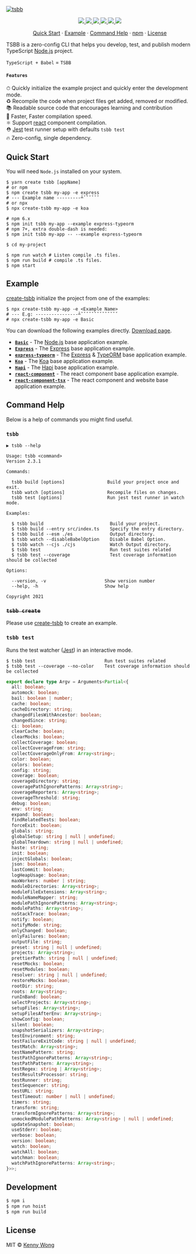 [![tsbb](https://user-images.githubusercontent.com/1680273/57547188-94c60100-7390-11e9-93b2-5ebf085bb925.png)](https://github.com/jaywcjlove/tsbb)

<p align="center">
  <a href="https://github.com/jaywcjlove/tsbb/actions">
    <img src="https://github.com/jaywcjlove/tsbb/workflows/Build%20&%20Deploy/badge.svg">
  </a>
  <a href="https://github.com/jaywcjlove/tsbb/issues">
    <img src="https://img.shields.io/github/issues/jaywcjlove/tsbb.svg">
  </a>
  <a href="https://github.com/jaywcjlove/tsbb/network">
    <img src="https://img.shields.io/github/forks/jaywcjlove/tsbb.svg">
  </a>
  <a href="https://github.com/jaywcjlove/tsbb/stargazers">
    <img src="https://img.shields.io/github/stars/jaywcjlove/tsbb.svg">
  </a>
  <a href="https://github.com/jaywcjlove/tsbb/releases">
    <img src="https://img.shields.io/github/release/jaywcjlove/tsbb.svg">
  </a>
  <a href="https://www.npmjs.com/package/tsbb">
    <img src="https://img.shields.io/npm/v/tsbb.svg">
  </a>
</p>

<p align="center">
  <a href="#quick-start">Quick Start</a> · 
  <a href="#example">Example</a> · 
  <a href="#command-help">Command Help</a> · 
  <a href="https://www.npmjs.com/package/tsbb">npm</a> · 
  <a href="#license">License</a>
</p>

TSBB is a zero-config CLI that helps you develop, test, and publish modern TypeScript [Node.js](https://nodejs.org/en/) project.

`TypeScript + Babel` = `TSBB`

#### `Features`

⏱ Quickly initialize the example project and quickly enter the development mode.  
♻️ Recompile the code when project files get added, removed or modified.  
📚 Readable source code that encourages learning and contribution  
🚀 Faster, Faster compilation speed.  
⚛️ Support [react](https://reactjs.org/) component compilation.  
⛑ [Jest](https://jestjs.io/) test runner setup with defaults `tsbb test`  
🔥 Zero-config, single dependency.  

## Quick Start

You will need `Node.js` installed on your system.

```shell
$ yarn create tsbb [appName]
# or npm
$ npm create tsbb my-app -e express
# --- Example name ---------┴ˇˇˇˇˇˇ
# or npx
$ npx create-tsbb my-app -e koa

# npm 6.x
$ npm init tsbb my-app --example express-typeorm
# npm 7+, extra double-dash is needed:
$ npm init tsbb my-app -- --example express-typeorm

$ cd my-project

$ npm run watch # Listen compile .ts files.
$ npm run build # compile .ts files.
$ npm start
```

## Example

[create-tsbb](https://github.com/jaywcjlove/tsbb/tree/master/packages/create-tsbb) initialize the project from one of the examples:

```shell
$ npx create-tsbb my-app -e <Example Name>
# --- E.g: ----------------┴ˇˇˇˇˇˇˇˇˇˇˇˇˇˇ
# npx create-tsbb my-app -e Basic
```

You can download the following examples directly. [Download page](https://jaywcjlove.github.io/tsbb).

- [**`Basic`**](https://github.com/jaywcjlove/tsbb/tree/master/example/basic) - The [Node.js](https://nodejs.org/en/) base application example.
- [**`Express`**](https://github.com/jaywcjlove/tsbb/tree/master/example/express) - The [Express](https://expressjs.com/) base application example.
- [**`express-typeorm`**](https://github.com/jaywcjlove/tsbb/tree/master/example/express-typeorm) - The [Express](https://expressjs.com/) & [TypeORM](https://github.com/typeorm/typeorm) base application example.
- [**`Koa`**](https://github.com/jaywcjlove/tsbb/tree/master/example/koa) - The [Koa](https://koajs.com/) base application example.
- [**`Hapi`**](https://github.com/jaywcjlove/tsbb/tree/master/example/hapi) - The [Hapi](https://hapijs.com/) base application example.
- [**`react-component`**](https://github.com/jaywcjlove/tsbb/tree/master/example/react-component) - The react component base application example.
- [**`react-component-tsx`**](https://github.com/jaywcjlove/tsbb/tree/master/example/react-component-tsx) - The react component and website base application example.

## Command Help

Below is a help of commands you might find useful.

### `tsbb`

```shell
▶ tsbb --help

Usage: tsbb <command>
Version 2.3.1

Commands:

  tsbb build [options]                Build your project once and exit.
  tsbb watch [options]                Recompile files on changes.
  tsbb test [options]                 Run jest test runner in watch mode.

Examples:

  $ tsbb build                         Build your project.
  $ tsbb build --entry src/index.ts    Specify the entry directory.
  $ tsbb build --esm ./es              Output directory.
  $ tsbb watch --disableBabelOption    Disable Babel Option.
  $ tsbb watch --cjs ./cjs             Watch Output directory.
  $ tsbb test                          Run test suites related
  $ tsbb test --coverage               Test coverage information should be collected

Options:

  --version, -v                      Show version number
  --help, -h                         Show help

Copyright 2021
```

### ~~`tsbb create`~~

Please use [create-tsbb](https://github.com/jaywcjlove/tsbb/tree/master/packages/create-tsbb) to create an example.

### `tsbb test`

Runs the test watcher ([Jest](https://jestjs.io/docs/cli)) in an interactive mode.

```shell
$ tsbb test                          Run test suites related
$ tsbb test --coverage --no-color    Test coverage information should be collected
```

```ts
export declare type Argv = Arguments<Partial<{
  all: boolean;
  automock: boolean;
  bail: boolean | number;
  cache: boolean;
  cacheDirectory: string;
  changedFilesWithAncestor: boolean;
  changedSince: string;
  ci: boolean;
  clearCache: boolean;
  clearMocks: boolean;
  collectCoverage: boolean;
  collectCoverageFrom: string;
  collectCoverageOnlyFrom: Array<string>;
  color: boolean;
  colors: boolean;
  config: string;
  coverage: boolean;
  coverageDirectory: string;
  coveragePathIgnorePatterns: Array<string>;
  coverageReporters: Array<string>;
  coverageThreshold: string;
  debug: boolean;
  env: string;
  expand: boolean;
  findRelatedTests: boolean;
  forceExit: boolean;
  globals: string;
  globalSetup: string | null | undefined;
  globalTeardown: string | null | undefined;
  haste: string;
  init: boolean;
  injectGlobals: boolean;
  json: boolean;
  lastCommit: boolean;
  logHeapUsage: boolean;
  maxWorkers: number | string;
  moduleDirectories: Array<string>;
  moduleFileExtensions: Array<string>;
  moduleNameMapper: string;
  modulePathIgnorePatterns: Array<string>;
  modulePaths: Array<string>;
  noStackTrace: boolean;
  notify: boolean;
  notifyMode: string;
  onlyChanged: boolean;
  onlyFailures: boolean;
  outputFile: string;
  preset: string | null | undefined;
  projects: Array<string>;
  prettierPath: string | null | undefined;
  resetMocks: boolean;
  resetModules: boolean;
  resolver: string | null | undefined;
  restoreMocks: boolean;
  rootDir: string;
  roots: Array<string>;
  runInBand: boolean;
  selectProjects: Array<string>;
  setupFiles: Array<string>;
  setupFilesAfterEnv: Array<string>;
  showConfig: boolean;
  silent: boolean;
  snapshotSerializers: Array<string>;
  testEnvironment: string;
  testFailureExitCode: string | null | undefined;
  testMatch: Array<string>;
  testNamePattern: string;
  testPathIgnorePatterns: Array<string>;
  testPathPattern: Array<string>;
  testRegex: string | Array<string>;
  testResultsProcessor: string;
  testRunner: string;
  testSequencer: string;
  testURL: string;
  testTimeout: number | null | undefined;
  timers: string;
  transform: string;
  transformIgnorePatterns: Array<string>;
  unmockedModulePathPatterns: Array<string> | null | undefined;
  updateSnapshot: boolean;
  useStderr: boolean;
  verbose: boolean;
  version: boolean;
  watch: boolean;
  watchAll: boolean;
  watchman: boolean;
  watchPathIgnorePatterns: Array<string>;
}>>;
```

## Development

```bash
$ npm i
$ npm run hoist
$ npm run build
```

## License

MIT © [Kenny Wong](https://wangchujiang.com)
